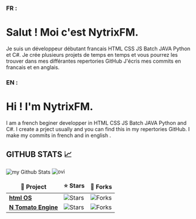 ### FR :
# Salut ! Moi c'est NytrixFM.
Je suis un développeur débutant francais  HTML CSS JS Batch JAVA Python et C#.
Je crée plusieurs projets de temps en temps et vous pourrez les trouver dans mes différantes repertories GitHub
J'écris mes commits en francais et en anglais.

### EN :
# Hi ! I'm NytrixFM.
I am a french beginer developper in HTML CSS JS Batch JAVA Python and C#.
I create a prject usually and you can find this in my repertories GitHub.
I make my commits in french and in english .

## GITHUB STATS 📈
<img align="center" src="https://github-readme-stats.vercel.app/api?username=NytrixFM&include_all_commits=true&count_private=true&show_icons=true&line_height=20&title_color=2B5BBD&icon_color=1124BB&text_color=A1A1A1&bg_color=0,000000,130F40" alt="my Github Stats"/>


<img src="https://github-readme-stats.vercel.app/api/top-langs?username=NytrixFM&show_icons=true&locale=en&layout=compact&theme=chartreuse-dark" alt="ovi" />


<table>
  <thead align="center">
    <tr border: none;>
      <td><b>📘 Project</b></td>
      <td><b>⭐ Stars</b></td>
      <td><b>🤝 Forks</b></td>
    </tr>
  </thead>
  <tbody>
    <tr>
      <td><a href="https://github.com/NytrixFM/OS/"><b>html OS</b></a></td>
      <td><img alt="Stars" src="https://img.shields.io/github/stars/NytrixFM/OS?style=flat-square&labelColor=343b41"/></td>
      <td><img alt="Forks" src="https://img.shields.io/github/forks/NytrixFM/OS?style=flat-square&labelColor=343b41"/></td>
    </tr>
    <tr>
      <td><a href="https://github.com/NytrixFM/N-tomato-engine"><b>N Tomato Engine</b></a></td>
      <td><img alt="Stars" src="https://img.shields.io/github/stars/NytrixFM/N-tomato-engine?style=flat-square&labelColor=343b41"/></td>
      <td><img alt="Forks" src="https://img.shields.io/github/forks/NytrixFM/N-tomato-engine?style=flat-square&labelColor=343b41"/></td>
    </tr>
  </tbody>
</table>

